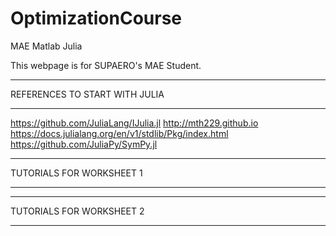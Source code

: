 # OptimizationCourse
MAE Matlab Julia 


This webpage is for SUPAERO's MAE Student.

*******************

REFERENCES TO START WITH JULIA

*******************

https://github.com/JuliaLang/IJulia.jl
http://mth229.github.io
https://docs.julialang.org/en/v1/stdlib/Pkg/index.html
https://github.com/JuliaPy/SymPy.jl



*******************

TUTORIALS FOR WORKSHEET 1

*******************





*******************

TUTORIALS FOR WORKSHEET 2

*******************
